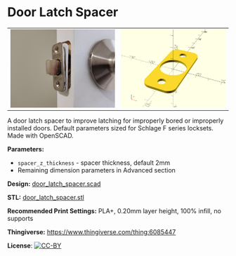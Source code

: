 # Door Latch Spacer

<table>
<tr>
<td><a href="images/photo.jpg"><img src="images/photo.thumb.jpg" alt="Photo"/></a></td>
<td><a href="images/rendering.png"><img src="images/rendering.thumb.png" alt="Rendering"/></a></td>
</tr>
</table>

A door latch spacer to improve latching for improperly bored or improperly installed doors. Default parameters sized for Schlage F series locksets. Made with OpenSCAD.

**Parameters:**

* `spacer_z_thickness` - spacer thickness, default 2mm
* Remaining dimension parameters in Advanced section

**Design:** [door_latch_spacer.scad](door_latch_spacer.scad)

**STL:** [door_latch_spacer.stl](stl/door_latch_spacer.stl)

**Recommended Print Settings:** PLA+, 0.20mm layer height, 100% infill, no supports

**Thingiverse:** https://www.thingiverse.com/thing:6085447

**License**: [![CC-BY](https://i.creativecommons.org/l/by/4.0/80x15.png)](http://creativecommons.org/licenses/by/4.0/)
